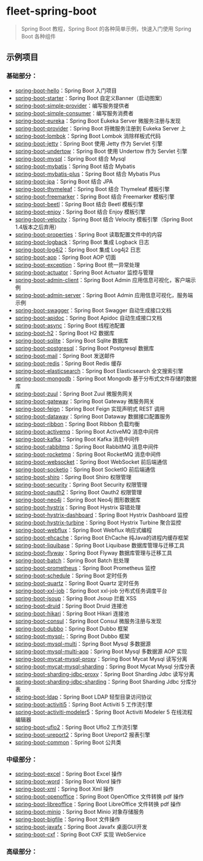 # fleet-spring-boot

> Spring Boot 教程，Spring Boot 的各种简单示例，快速入门使用 Spring Boot 各种组件

## 示例项目

### 基础部分：

- [spring-boot-hello](https://github.com/AprilHan1992/fleet-spring-boot/tree/master/spring-boot-hello)：Spring Boot 入门项目
- [spring-boot-starter](https://github.com/AprilHan1992/fleet-spring-boot/tree/master/spring-boot-starter)：Spring Boot 自定义Banner（启动图案）
- [spring-boot-simple-provider](https://github.com/AprilHan1992/fleet-spring-boot/tree/master/spring-boot-simple/spring-boot-simple-provider)：编写服务提供者
- [spring-boot-simple-consumer](https://github.com/AprilHan1992/fleet-spring-boot/tree/master/spring-boot-simple/spring-boot-simple-consumer)：编写服务消费者
- [spring-boot-eureka](https://github.com/AprilHan1992/fleet-spring-boot/tree/master/spring-boot-eureka)：Spring Boot Eukeka Server 微服务注册与发现
- [spring-boot-provider](https://github.com/AprilHan1992/fleet-spring-boot/tree/master/spring-boot-provider)：Spring Boot 将微服务注册到 Eukeka Server 上
- [spring-boot-lombok](https://github.com/AprilHan1992/fleet-spring-boot/tree/master/spring-boot-lombok)：Spring Boot Lombok 消除样板式代码
- [spring-boot-jetty](https://github.com/AprilHan1992/fleet-spring-boot/tree/master/spring-boot-jetty)：Spring Boot 使用 Jetty 作为 Servlet 引擎
- [spring-boot-undertow](https://github.com/AprilHan1992/fleet-spring-boot/tree/master/spring-boot-undertow)：Spring Boot 使用 Undertow 作为 Servlet 引擎
- [spring-boot-mysql](https://github.com/AprilHan1992/fleet-spring-boot/tree/master/spring-boot-mysql)：Spring Boot 结合 Mysql
- [spring-boot-mybatis](https://github.com/AprilHan1992/fleet-spring-boot/tree/master/spring-boot-mybatis)：Spring Boot 结合 Mybatis
- [spring-boot-mybatis-plus](https://github.com/AprilHan1992/fleet-spring-boot/tree/master/spring-boot-mybatis-plus)：Spring Boot 结合 Mybatis Plus
- [spring-boot-jpa](https://github.com/AprilHan1992/fleet-spring-boot/tree/master/spring-boot-jpa)：Spring Boot 结合 JPA
- [spring-boot-thymeleaf](https://github.com/AprilHan1992/fleet-spring-boot/tree/master/spring-boot-thymeleaf)：Spring Boot 结合 Thymeleaf 模板引擎
- [spring-boot-freemarker](https://github.com/AprilHan1992/fleet-spring-boot/tree/master/spring-boot-freemarker)：Spring Boot 结合 Freemarker 模板引擎
- [spring-boot-beetl](https://github.com/AprilHan1992/fleet-spring-boot/tree/master/spring-boot-beetl)：Spring Boot 结合 Beetl 模板引擎
- [spring-boot-enjoy](https://github.com/AprilHan1992/fleet-spring-boot/tree/master/spring-boot-enjoy)：Spring Boot 结合 Enjoy 模板引擎
- [spring-boot-velocity](https://github.com/AprilHan1992/fleet-spring-boot/tree/master/spring-boot-velocity)：Spring Boot 结合 Velocity 模板引擎（Spring Boot 1.4版本之后弃用）
- [spring-boot-properties](https://github.com/AprilHan1992/fleet-spring-boot/tree/master/spring-boot-properties)：Spring Boot 读取配置文件中的内容
- [spring-boot-logback](https://github.com/AprilHan1992/fleet-spring-boot/tree/master/spring-boot-logback)：Spring Boot 集成 Logback 日志
- [spring-boot-log4j2](https://github.com/AprilHan1992/fleet-spring-boot/tree/master/spring-boot-log4j2)：Spring Boot 集成 Log4j2 日志
- [spring-boot-aop](https://github.com/AprilHan1992/fleet-spring-boot/tree/master/spring-boot-aop)：Spring Boot AOP 切面
- [spring-boot-exception](https://github.com/AprilHan1992/fleet-spring-boot/tree/master/spring-boot-exception)：Spring Boot 统一异常处理
- [spring-boot-actuator](https://github.com/AprilHan1992/fleet-spring-boot/tree/master/spring-boot-actuator)：Spring Boot Actuator 监控与管理
- [spring-boot-admin-client](https://github.com/AprilHan1992/fleet-spring-boot/tree/master/spring-boot-admin/spring-boot-admin-client)：Spring Boot Admin 应用信息可视化，客户端示例
- [spring-boot-admin-server](https://github.com/AprilHan1992/fleet-spring-boot/tree/master/spring-boot-admin/spring-boot-admin-server)：Spring Boot Admin 应用信息可视化，服务端示例
- [spring-boot-swagger](https://github.com/AprilHan1992/fleet-spring-boot/tree/master/spring-boot-swagger)：Spring Boot Swagger 自动生成接口文档
- [spring-boot-apidoc](https://github.com/AprilHan1992/fleet-spring-boot/tree/master/spring-boot-apidoc)：Spring Boot Apidoc 自动生成接口文档
- [spring-boot-async](https://github.com/AprilHan1992/fleet-spring-boot/tree/master/spring-boot-async)：Spring Boot 线程池配置
- [spring-boot-h2](https://github.com/AprilHan1992/fleet-spring-boot/tree/master/spring-boot-h2)：Spring Boot H2 数据库
- [spring-boot-sqlite](https://github.com/AprilHan1992/fleet-spring-boot/tree/master/spring-boot-sqlite)：Spring Boot Sqlite 数据库
- [spring-boot-postgresql](https://github.com/AprilHan1992/fleet-spring-boot/tree/master/spring-boot-postgresql)：Spring Boot Postgresql 数据库
- [spring-boot-mail](https://github.com/AprilHan1992/fleet-spring-boot/tree/master/spring-boot-mail)：Spring Boot 发送邮件
- [spring-boot-redis](https://github.com/AprilHan1992/fleet-spring-boot/tree/master/spring-boot-redis)：Spring Boot Redis 缓存
- [spring-boot-elasticsearch](https://github.com/AprilHan1992/fleet-spring-boot/tree/master/spring-boot-elasticsearch)：Spring Boot Elasticsearch 全文搜索引擎
- [spring-boot-mongodb](https://github.com/AprilHan1992/fleet-spring-boot/tree/master/spring-boot-mongodb)：Spring Boot Mongodb 基于分布式文件存储的数据库
- [spring-boot-zuul](https://github.com/AprilHan1992/fleet-spring-boot/tree/master/spring-boot-zuul)：Spring Boot Zuul 微服务网关
- [spring-boot-gateway](https://github.com/AprilHan1992/fleet-spring-boot/tree/master/spring-boot-gateway)：Spring Boot Gateway 微服务网关
- [spring-boot-feign](https://github.com/AprilHan1992/fleet-spring-boot/tree/master/spring-boot-feign)：Spring Boot Feign 实现声明式 REST 调用
- [spring-boot-dataway](https://github.com/AprilHan1992/fleet-spring-boot/tree/master/spring-boot-dataway)：Spring Boot Dataway 数据接口配置服务
- [spring-boot-ribbon](https://github.com/AprilHan1992/fleet-spring-boot/tree/master/spring-boot-ribbon)：Spring Boot Ribbon 负载均衡
- [spring-boot-activemq](https://github.com/AprilHan1992/fleet-spring-boot/tree/master/spring-boot-activemq)：Spring Boot ActiveMQ 消息中间件
- [spring-boot-kafka](https://github.com/AprilHan1992/fleet-spring-boot/tree/master/spring-boot-kafka)：Spring Boot Kafka 消息中间件
- [spring-boot-rabbitmq](https://github.com/AprilHan1992/fleet-spring-boot/tree/master/spring-boot-rabbitmq)：Spring Boot RabbitMQ 消息中间件
- [spring-boot-rocketmq](https://github.com/AprilHan1992/fleet-spring-boot/tree/master/spring-boot-rocketmq)：Spring Boot RocketMQ 消息中间件
- [spring-boot-websocket](https://github.com/AprilHan1992/fleet-spring-boot/tree/master/spring-boot-websocket)：Spring Boot WebSocket 前后端通信
- [spring-boot-socketio](https://github.com/AprilHan1992/fleet-spring-boot/tree/master/spring-boot-socketio)：Spring Boot SocketIO 前后端通信
- [spring-boot-shiro](https://github.com/AprilHan1992/fleet-spring-boot/tree/master/spring-boot-shiro)：Spring Boot Shiro 权限管理
- [spring-boot-security](https://github.com/AprilHan1992/fleet-spring-boot/tree/master/spring-boot-security)：Spring Boot Security 权限管理
- [spring-boot-oauth2](https://github.com/AprilHan1992/fleet-spring-boot/tree/master/spring-boot-oauth2)：Spring Boot Oauth2 权限管理
- [spring-boot-neo4j](https://github.com/AprilHan1992/fleet-spring-boot/tree/master/spring-boot-neo4j)：Spring Boot Neo4j 图形数据库
- [spring-boot-hystrix](https://github.com/AprilHan1992/fleet-spring-boot/tree/master/spring-boot-hystrix)：Spring Boot Hystrix 容错处理
- [spring-boot-hystrix-dashboard](https://github.com/AprilHan1992/fleet-spring-boot/tree/master/spring-boot-hystrix-dashboard)：Spring Boot Hystrix Dashboard 监控
- [spring-boot-hystrix-turbine](https://github.com/AprilHan1992/fleet-spring-boot/tree/master/spring-boot-hystrix-turbine)：Spring Boot Hystrix Turbine 聚合监控
- [spring-boot-webflux](https://github.com/AprilHan1992/fleet-spring-boot/tree/master/spring-boot-webflux)：Spring Boot Webflux 响应式编程
- [spring-boot-ehcache](https://github.com/AprilHan1992/fleet-spring-boot/tree/master/spring-boot-ehcache)：Spring Boot EhCache 纯Java的进程内缓存框架
- [spring-boot-liquibase](https://github.com/AprilHan1992/fleet-spring-boot/tree/master/spring-boot-liquibase)：Spring Boot Liquibase 数据库管理与迁移工具
- [spring-boot-flyway](https://github.com/AprilHan1992/fleet-spring-boot/tree/master/spring-boot-flyway)：Spring Boot Flyway 数据库管理与迁移工具
- [spring-boot-batch](https://github.com/AprilHan1992/fleet-spring-boot/tree/master/spring-boot-batch)：Spring Boot Batch 批处理
- [spring-boot-prometheus](https://github.com/AprilHan1992/fleet-spring-boot/tree/master/spring-boot-prometheus)：Spring Boot Prometheus 监控
- [spring-boot-schedule](https://github.com/AprilHan1992/fleet-spring-boot/tree/master/spring-boot-schedule)：Spring Boot 定时任务
- [spring-boot-quartz](https://github.com/AprilHan1992/fleet-spring-boot/tree/master/spring-boot-quartz)：Spring Boot Quartz 定时任务
- [spring-boot-xxl-job](https://github.com/AprilHan1992/fleet-spring-boot/tree/master/spring-boot-xxl-job)：Spring Boot xxl-job 分布式任务调度平台
- [spring-boot-jsoup](https://github.com/AprilHan1992/fleet-spring-boot/tree/master/spring-boot-jsoup)：Spring Boot Jsoup 拦截 XSS
- [spring-boot-druid](https://github.com/AprilHan1992/fleet-spring-boot/tree/master/spring-boot-druid)：Spring Boot Druid 连接池
- [spring-boot-hikari](https://github.com/AprilHan1992/fleet-spring-boot/tree/master/spring-boot-hikari)：Spring Boot Hikari 连接池
- [spring-boot-consul](https://github.com/AprilHan1992/fleet-spring-boot/tree/master/spring-boot-consul)：Spring Boot Consul 微服务注册与发现
- [spring-boot-dubbo](https://github.com/AprilHan1992/fleet-spring-boot/tree/master/spring-boot-dubbo)：Spring Boot Dubbo 框架
- [spring-boot-mysql-](https://github.com/AprilHan1992/fleet-spring-boot/tree/master/spring-boot-dubbo)：Spring Boot Dubbo 框架
- [spring-boot-mysql-multi](https://github.com/AprilHan1992/fleet-spring-boot/tree/master/spring-boot-mysql-multi)：Spring Boot Mysql 多数据源
- [spring-boot-mysql-multi-aop](https://github.com/AprilHan1992/fleet-spring-boot/tree/master/spring-boot-mysql-multi-aop)：Spring Boot Mysql 多数据源 AOP 实现
- [spring-boot-mycat-mysql-proxy](https://github.com/AprilHan1992/fleet-spring-boot/tree/master/spring-boot-mycat-mysql-proxy)：Spring Boot Mycat Mysql 读写分离
- [spring-boot-mycat-mysql-sharding](https://github.com/AprilHan1992/fleet-spring-boot/tree/master/spring-boot-mycat-mysql-sharding)：Spring Boot Mycat Mysql 分库分表
- [spring-boot-sharding-jdbc-proxy](https://github.com/AprilHan1992/fleet-spring-boot/tree/master/spring-boot-sharding-jdbc-proxy)：Spring Boot Sharding Jdbc 读写分离
- [spring-boot-sharding-jdbc-sharding](https://github.com/AprilHan1992/fleet-spring-boot/tree/master/spring-boot-sharding-jdbc-sharding)：Spring Boot Sharding Jdbc 分库分表
- [spring-boot-ldap](https://github.com/AprilHan1992/fleet-spring-boot/tree/master/spring-boot-ldap)：Spring Boot LDAP 轻型目录访问协议
- [spring-boot-activiti5](https://github.com/AprilHan1992/fleet-spring-boot/tree/master/spring-boot-activiti5)：Spring Boot Activiti 5 工作流引擎
- [spring-boot-activiti-modeler5](https://github.com/AprilHan1992/fleet-spring-boot/tree/master/spring-boot-activiti-modeler5)：Spring Boot Activiti Modeler 5 在线流程编辑器
- [spring-boot-uflo2](https://github.com/AprilHan1992/fleet-spring-boot/tree/master/spring-boot-uflo2)：Spring Boot Uflo2 工作流引擎
- [spring-boot-ureport2](https://github.com/AprilHan1992/fleet-spring-boot/tree/master/spring-boot-ureport2)：Spring Boot Ureport2 报表引擎
- [spring-boot-common](https://github.com/AprilHan1992/fleet-spring-boot/tree/master/spring-boot-common)：Spring Boot 公共类

### 中级部分：

- [spring-boot-excel](https://github.com/AprilHan1992/fleet-spring-boot/tree/master/spring-boot-excel)：Spring Boot Excel 操作
- [spring-boot-word](https://github.com/AprilHan1992/fleet-spring-boot/tree/master/spring-boot-word)：Spring Boot Word 操作
- [spring-boot-xml](https://github.com/AprilHan1992/fleet-spring-boot/tree/master/spring-boot-xml)：Spring Boot Xml 操作
- [spring-boot-openoffice](https://github.com/AprilHan1992/fleet-spring-boot/tree/master/spring-boot-openoffice)：Spring Boot OpenOffice 文件转换 pdf 操作
- [spring-boot-libreoffice](https://github.com/AprilHan1992/fleet-spring-boot/tree/master/spring-boot-libreoffice)：Spring Boot LibreOffice 文件转换 pdf 操作
- [spring-boot-minio](https://github.com/AprilHan1992/fleet-spring-boot/tree/master/spring-boot-minio)：Spring Boot Minio 对象存储服务
- [spring-boot-bigfile](https://github.com/AprilHan1992/fleet-spring-boot/tree/master/spring-boot-bigfile)：Spring Boot 文件操作
- [spring-boot-javafx](https://github.com/AprilHan1992/fleet-spring-boot/tree/master/spring-boot-javafx)：Spring Boot Javafx 桌面GUI开发
- [spring-boot-cxf](https://github.com/AprilHan1992/fleet-spring-boot/tree/master/spring-boot-cxf)：Spring Boot CXF 实现 WebService

### 高级部分：